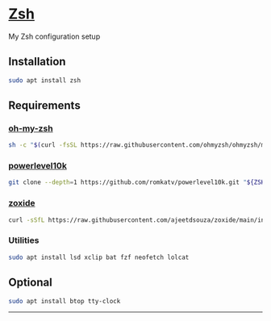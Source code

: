 # [Zsh](https://www.zsh.org/)

My Zsh configuration setup

## Installation

```sh
sudo apt install zsh
```

## Requirements

### [oh-my-zsh](https://ohmyz.sh/)

```sh
sh -c "$(curl -fsSL https://raw.githubusercontent.com/ohmyzsh/ohmyzsh/master/tools/install.sh)"
```

### [powerlevel10k](https://github.com/romkatv/powerlevel10k)

```sh
git clone --depth=1 https://github.com/romkatv/powerlevel10k.git "${ZSH_CUSTOM:-$HOME/.oh-my-zsh/custom}/themes/powerlevel10k"
```

### [zoxide](https://github.com/ajeetdsouza/zoxide)

```sh
curl -sSfL https://raw.githubusercontent.com/ajeetdsouza/zoxide/main/install.sh | sh
```

### Utilities

```sh
sudo apt install lsd xclip bat fzf neofetch lolcat
```

## Optional

```sh
sudo apt install btop tty-clock
```

---
